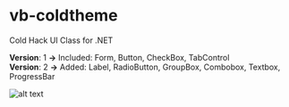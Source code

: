 # vb-coldtheme
Cold Hack UI Class for .NET

<strong>Version</strong>: 1 <strong>-></strong> Included: Form, Button, CheckBox, TabControl<br>
<strong>Version</strong>: 2 <strong>-></strong> Added: Label, RadioButton, GroupBox, Combobox, Textbox, ProgressBar

![alt text](https://i.hizliresim.com/g9BnZ3.png)

